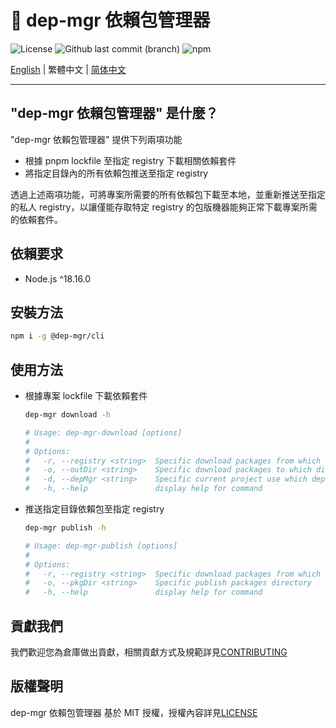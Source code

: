 # 🔄 dep-mgr 依賴包管理器

![License](https://img.shields.io/github/license/CH-Chang/dep-mgr)
![Github last commit (branch)](https://img.shields.io/github/last-commit/CH-Chang/dep-mgr/main)
![npm](https://img.shields.io/npm/v/%40dep-mgr%2Fcli)

[English](README_EN.md) | 繁體中文 | [简体中文](README_ZH_CN.md)

---

## "dep-mgr 依賴包管理器" 是什麼？

"dep-mgr 依賴包管理器" 提供下列兩項功能

- 根據 pnpm lockfile 至指定 registry 下載相關依賴套件
- 將指定目錄內的所有依賴包推送至指定 registry

透過上述兩項功能，可將專案所需要的所有依賴包下載至本地，並重新推送至指定的私人 registry，以讓僅能存取特定 registry 的包版機器能夠正常下載專案所需的依賴套件。

## 依賴要求

- Node.js ^18.16.0

## 安裝方法

```bash
npm i -g @dep-mgr/cli
```

## 使用方法

- 根據專案 lockfile 下載依賴套件

  ```bash
  dep-mgr download -h

  # Usage: dep-mgr-download [options]
  #
  # Options:
  #   -r, --registry <string>  Specific download packages from which registry
  #   -o, --outDir <string>    Specific download packages to which directory
  #   -d, --depMgr <string>    Specific current project use which dependency manager
  #   -h, --help               display help for command
  ```

- 推送指定目錄依賴包至指定 registry

  ```bash
  dep-mgr publish -h

  # Usage: dep-mgr-publish [options]
  #
  # Options:
  #   -r, --registry <string>  Specific download packages from which registry
  #   -o, --pkgDir <string>    Specific publish packages directory
  #   -h, --help               display help for command
  ```

## 貢獻我們

我們歡迎您為倉庫做出貢獻，相關貢獻方式及規範詳見[CONTRIBUTING](CONTRIBUTING.md)

## 版權聲明

dep-mgr 依賴包管理器 基於 MIT 授權，授權內容詳見[LICENSE](LICENSE)

